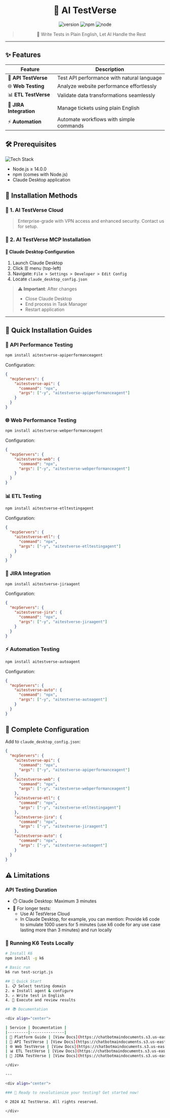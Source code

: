 <div align="center">

# 🚀 AI TestVerse

<img src="https://img.shields.io/badge/version-1.0.0-blue.svg" alt="version"/>
<img src="https://img.shields.io/badge/npm-%3E%3D%206.0.0-blue.svg" alt="npm"/>
<img src="https://img.shields.io/badge/node-%3E%3D%2014.0.0-blue.svg" alt="node"/>

> 🤖 Write Tests in Plain English, Let AI Handle the Rest

</div>

---

## ✨ Features

<div align="center">

| Feature | Description |
|---------|------------|
| 🔄 **API TestVerse** | Test API performance with natural language |
| 🌐 **Web Testing** | Analyze website performance effortlessly |
| 📊 **ETL TestVerse** | Validate data transformations seamlessly |
| 🎯 **JIRA Integration** | Manage tickets using plain English |
| ⚡ **Automation** | Automate workflows with simple commands |

</div>

## 🛠️ Prerequisites

![Tech Stack](https://img.shields.io/badge/Tech%20Stack-Modern-blue)

- Node.js ≥ 14.0.0
- npm (comes with Node.js)
- Claude Desktop application

## 💫 Installation Methods

### 🏢 1. AI TestVerse Cloud
> Enterprise-grade with VPN access and enhanced security. Contact us for setup.

### 🔧 2. AI TestVerse MCP Installation

#### 📝 Claude Desktop Configuration
1. Launch Claude Desktop
2. Click ☰ menu (top-left)
3. Navigate: `File > Settings > Developer > Edit Config`
4. Locate `claude_desktop_config.json`

> ⚠️ **Important**: After changes
> - Close Claude Desktop
> - End process in Task Manager
> - Restart application

---

## 🚀 Quick Installation Guides

### 🔄 API Performance Testing
```bash
npm install aitestverse-apiperformanceagent
```
Configuration:
```json
{
  "mcpServers": {
    "aitestverse-api": {
      "command": "npx",
      "args": ["-y", "aitestverse-apiperformanceagent"]
    }
  }
}
```

### 🌐 Web Performance Testing
```bash
npm install aitestverse-webperformanceagent
```
Configuration:
```json
{
  "mcpServers": {
    "aitestverse-web": {
      "command": "npx",
      "args": ["-y", "aitestverse-webperformanceagent"]
    }
  }
}
```

### 📊 ETL Testing
```bash
npm install aitestverse-etltestingagent
```
Configuration:
```json
{
  "mcpServers": {
    "aitestverse-etl": {
      "command": "npx",
      "args": ["-y", "aitestverse-etltestingagent"]
    }
  }
}
```

### 🎯 JIRA Integration
```bash
npm install aitestverse-jiraagent
```
Configuration:
```json
{
  "mcpServers": {
    "aitestverse-jira": {
      "command": "npx",
      "args": ["-y", "aitestverse-jiraagent"]
    }
  }
}
```

### ⚡ Automation Testing
```bash
npm install aitestverse-autoagent
```
Configuration:
```json
{
  "mcpServers": {
    "aitestverse-auto": {
      "command": "npx",
      "args": ["-y", "aitestverse-autoagent"]
    }
  }
}
```

## 🔗 Complete Configuration

Add to `claude_desktop_config.json`:

```json
{
  "mcpServers": {
    "aitestverse-api": {
      "command": "npx",
      "args": ["-y", "aitestverse-apiperformanceagent"]
    },
    "aitestverse-web": {
      "command": "npx",
      "args": ["-y", "aitestverse-webperformanceagent"]
    },
    "aitestverse-etl": {
      "command": "npx",
      "args": ["-y", "aitestverse-etltestingagent"]
    },
    "aitestverse-jira": {
      "command": "npx",
      "args": ["-y", "aitestverse-jiraagent"]
    },
    "aitestverse-auto": {
      "command": "npx",
      "args": ["-y", "aitestverse-autoagent"]
    }
  }
}
```

## ⚠️ Limitations

### API Testing Duration
- ⏱️ Claude Desktop: Maximum 3 minutes
- 🔄 For longer tests:
  - Use AI TestVerse Cloud
  - In Claude Desktop, for example, you can mention: Provide k6 code to simulate 1000 users for 5 minutes (use k6 code for any use case lasting more than 3 minutes) and run locally

### 🚀 Running K6 Tests Locally
```bash
# Install K6
npm install -g k6

# Basic run
k6 run test-script.js

## 🎯 Quick Start
1. 📋 Select testing domain
2. ⚙️ Install agent & configure
3. ✍️ Write test in English
4. 🚀 Execute and review results

## 📚 Documentation

<div align="center">

| Service | Documentation |
|---------|---------------|
| 🚀 Platform Guide | [View Docs](https://chatbotmaindocuments.s3.us-east-1.amazonaws.com/AI+TestVerse.html) |
| 🔄 API TestVerse | [View Docs](https://chatbotmaindocuments.s3.us-east-1.amazonaws.com/AI+API+TestVerse/index.html) |
| 🌐 Web TestVerse | [View Docs](https://chatbotmaindocuments.s3.us-east-1.amazonaws.com/AI+Web+Testverse/index.html) |
| 📊 ETL TestVerse | [View Docs](https://chatbotmaindocuments.s3.us-east-1.amazonaws.com/AI+ETL+TestVerse/index.html) |
| 🎯 JIRA TestVerse | [View Docs](https://chatbotmaindocuments.s3.us-east-1.amazonaws.com/AI+Jira+TestVerse/index.html) |

</div>

---

<div align="center">

### 🌟 Ready to revolutionize your testing? Get started now! 

© 2024 AI TestVerse. All rights reserved.

</div>
